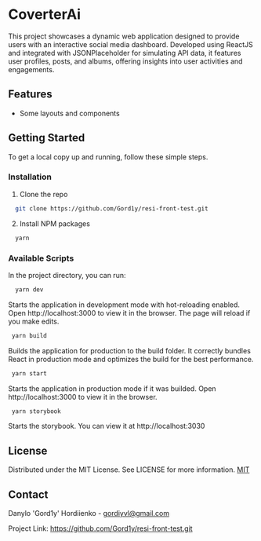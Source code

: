 # CoverterAi

This project showcases a dynamic web application designed to provide users with an interactive social media dashboard. Developed using ReactJS and integrated with JSONPlaceholder for simulating API data, it features user profiles, posts, and albums, offering insights into user activities and engagements.

## Features

- Some layouts and components

## Getting Started

To get a local copy up and running, follow these simple steps.

### Installation

1. Clone the repo

```bash
  git clone https://github.com/Gord1y/resi-front-test.git
```

2.  Install NPM packages

```bash
  yarn
```

### Available Scripts

In the project directory, you can run:

```bash
  yarn dev
```

Starts the application in development mode with hot-reloading enabled. Open http://localhost:3000 to view it in the browser. The page will reload if you make edits.

```bash
 yarn build
```

Builds the application for production to the build folder. It correctly bundles React in production mode and optimizes the build for the best performance.

```bash
 yarn start
```

Starts the application in production mode if it was builded. Open http://localhost:3000 to view it in the browser.

```bash
 yarn storybook
```

Starts the storybook. You can view it at http://localhost:3030

## License

Distributed under the MIT License. See LICENSE for more information.
[MIT](https://choosealicense.com/licenses/mit/)

## Contact

Danylo 'Gord1y' Hordiienko - gordiyvl@gmail.com

Project Link: https://github.com/Gord1y/resi-front-test.git

